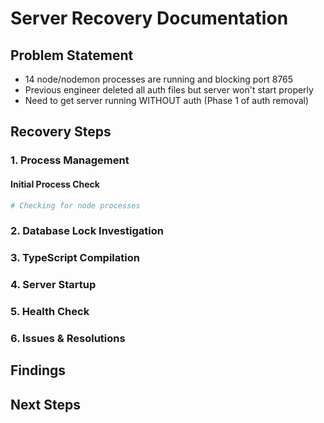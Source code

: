 # Server Recovery Documentation

## Problem Statement
- 14 node/nodemon processes are running and blocking port 8765
- Previous engineer deleted all auth files but server won't start properly
- Need to get server running WITHOUT auth (Phase 1 of auth removal)

## Recovery Steps

### 1. Process Management

#### Initial Process Check
```bash
# Checking for node processes
```

### 2. Database Lock Investigation

### 3. TypeScript Compilation

### 4. Server Startup

### 5. Health Check

### 6. Issues & Resolutions

## Findings

## Next Steps